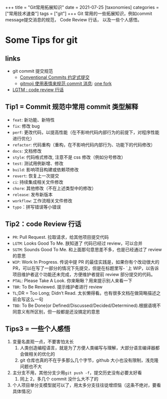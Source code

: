 +++
title = "Git常用拓展知识"
date = 2021-07-25
[taxonomies]
categories = ["常用技术速查"]
tags = ["git"]
+++
Git 常用的一些拓展知识，例如commit message提交消息的规范， Code Review 行话， 以及一些个人感悟。
<!-- more -->

# Some Tips for git

## links

- git commit 提交规范
  - [Conventional Commits 约定式提交](https://www.conventionalcommits.org/)
  - [gitmoji 使用表情来规范 commit 消息](https://gitmoji.dev/): [one fork](https://gitmoji.js.org/)
- [LGTM : code review 行话](https://www.jianshu.com/p/238a1e1f4037)

## Tip1 = Commit 规范中常用 commit 类型解释

- `feat`: 新功能、新特性
- `fix`: 修改 bug
- `perf`: 更改代码，以提高性能（在不影响代码内部行为的前提下，对程序性能进行优化）
- `refactor`: 代码重构（重构，在不影响代码内部行为、功能下的代码修改）
- `docs`: 文档修改
- `style`: 代码格式修改, 注意不是 css 修改（例如分号修改）
- `test`: 测试用例新增、修改
- `build`: 影响项目构建或依赖项修改
- `revert`: 恢复上一次提交
- `ci`: 持续集成相关文件修改
- `chore`: 其他修改（不在上述类型中的修改）
- `release`: 发布新版本
- `workflow`: 工作流相关文件修改
- `typo`：拼写错误等小错误

## Tip2：code Review 行话

- `PR`: Pull Request. 拉取请求，给其他项目提交代码
- `LGTM`: Looks Good To Me. 朕知道了 代码已经过 review，可以合并
- `SGTM`: Sounds Good To Me. 和上面那句意思差不多，也是已经通过了 review 的意思
- `WIP`: Work In Progress. 传说中提 PR 的最佳实践是，如果你有个改动很大的 PR，可以在写了一部分的情况下先提交，但是在标题里写- `上 WIP，以告诉项目维护者这个功能还未完成，方便维护者提前 review 部分提交的代码。
- `PTAL`: Please Take A Look. 你来瞅瞅？用来提示别人来看一下
- `TBR`: To Be Reviewed. 提示维护者进行 review
- `TL`;DR = Too Long; Didn’t Read. 太长懒得看。也有很多文档在做简略描述之前会写这么一句
- `TBD`: To Be Done(or Defined/Discussed/Decided/Determined).根据语境不同意义有所区别，但一般都是还没搞定的意思

## Tips3 = 一些个人感悟

1. 变量名直观一点，不要害怕太长
   1. 人类创造编程语言，就是为了方便人类编写与理解，大部分语言编译器都会做相关的优化的
   2. git 仓库也真的不在乎多那么几个字节，github 大小也没有限制，浅克隆问题也不大
2. 主分支不用，其他分支少用`git push -f`，提交历史没有必要太好看
   1. 同上 2，多几个 commit 没什么大不了的
3. 个人项目单分支模型就可以了，用太多分支往往徒增烦恼（这条不绝对，要看具体情况）
